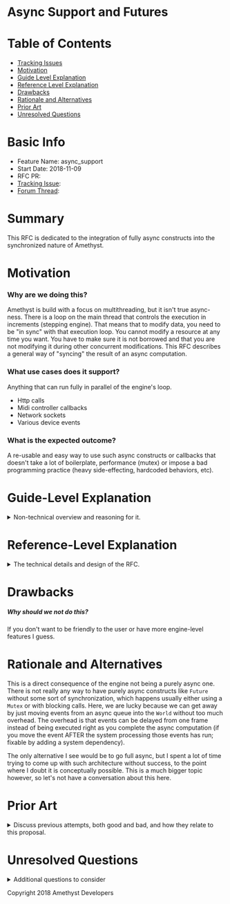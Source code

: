 # Async Support and Futures

# Table of Contents

- [Tracking Issues](#tracking-issue)
- [Motivation]
- [Guide Level Explanation](#guide-level-explanation)
- [Reference Level Explanation](#reference-level-explanation)
- [Drawbacks]
- [Rationale and Alternatives](#rationale-and-alternatives)
- [Prior Art](#prior-art)
- [Unresolved Questions](#unresolved-questions)

# Basic Info
[basic]: #basic-info

- Feature Name: async_support
- Start Date: 2018-11-09
- RFC PR: 
- [Tracking Issue](#tracking-issue): 
- [Forum Thread](#forum-discussion): 


# Summary
[summary]: #summary

This RFC is dedicated to the integration of fully async constructs into the synchronized nature of Amethyst.

# Motivation
[motivation]: #motivation
### Why are we doing this?
Amethyst is build with a focus on multithreading, but it isn't true async-ness. There is a loop on the main thread that controls the execution in increments (stepping engine). That means that to modify data, you need to be "in sync" with that execution loop. You cannot modify a resource at any time you want. You have to make sure it is not borrowed and that you are not modifying it during other concurrent modifications. This RFC describes a general way of "syncing" the result of an async computation.
### What use cases does it support?
Anything that can run fully in parallel of the engine's loop.
* Http calls
* Midi controller callbacks
* Network sockets
* Various device events
### What is the expected outcome?
A re-usable and easy way to use such async constructs or callbacks that doesn't take a lot of boilerplate, performance (mutex) or impose a bad programming practice (heavy side-effecting, hardcoded behaviors, etc).

# Guide-Level Explanation
[guide-level-explanation]: #guide-level-explanation
<details>

<summary>Non-technical overview and reasoning for it.</summary>
This change allows to do some action at the end of some async computation. For example, if you are doing a http/POST call using the hyper library, you can get a `Future` back. Shove that future into tokio's reactor, and you got a non-blocking call. Now, however, what if you want to do something once the `Future` completes (or fails)? You can't just write to a resource (which includes entities and storages), because it might be being written at by some `System`.

We need a way to get that result (or side-effects, also called actions) to modify the resources.

There is multiple ways we can achieve this, but I will only be covering the two main methods here.
Both methods rely on the same mechanism: A shared multi-writer queue.

### Option A: Hardcoded side-effecting

When writing to the queue, you would provide functions that take a mutable instance of `World` as parameter and modify the resources inside. Those functions would then be executed by Amethyst's `Application` update loop, modifying the resources on the main thread.

This is effectively a coroutine construct.

#### Advantages
* Simple to code complex or multiple effects in a simple call (create 10 entities, delete 5 others and write to some resource)

#### Caveats
* The type of programming used here is called "callback driven". It is somewhat the opposite of data-driven, as all the behavior is made of hardcoded behaviour and cannot be outsourced to files.

### Option B: Events only

When writing to the queue, you only push Events (usually user-defined). Those events, of course, can have data. In the case of a http/POST, it could be the return code of the call (i.e OK/200). It could also be the data returned by the server, or even the whole answer `Body` from hyper. The only limitation is that the data has to be Send+Sync+'static (Event constraint of shrev).

#### Advantages
* Event-driven. While it is not data-driven yet, event-driven programming is generally considered better practice than callback-driven, as events are stored as data inside of the EventChannel resources.
* The event emission part is re-usable. It can be re-used from inside of the engine for other purposes, even if those are not async. For example: A "quit game" event that can happen if the player clicks the "quit" button, or if the server connection is dropped.
* Data and handling are separated. The event can be handled in a `System` or in a `State`, and the execution is not locked to a single location (multiple readers).

#### Caveats
* Specialized events. Instead of just having general and re-usable events, the user will also need to make very specialized events which will somewhat pollute the global scope of StateEvent (the enum will become large, adding one event and one handler for each type of async computation)

</details>

# Reference-Level Explanation
[reference-level-explanation]: #reference-level-explanation
<details>
<summary>The technical details and design of the RFC.</summary>

The amount of code required for the actual feature described by this rfc is minimal. The importance lies in how that affects end-user code, as well as the internal features that will be based on this.

## Queue types

Currently, I consider using crossbeam lock-free queues. Not having done enough research on them, I will just be naming the type in question `Queue<T>`.

### Option A: Hardcoded side-effecting

The type of the queue resource looks like the following:
```rs
Arc<Queue<Fn(&mut World) -> ()>>
```

As mentionned in the previous section, the side effects would happen on the main thread in `Application`.

### Option B: Events only

#### Alternative
As an alternative to the solution proposed in the Guide-level section, I want to mention it might be possible to have the handling system be generic over EventReader:
```rs
Arc<Queue<Box<E: Event>>>
```

This last alternative allows having a single system moving the events from the queue to the appropriate EventChannel instead of multiple systems.
However, it involves modifying EventReader to be able to write to the correct EventChannel. It also heavily limits the amount of parallelism, as you need Write access to ALL event channels at once.

This isn't really viable, so I will be skipping this alternative. I mentionned it in case someone gets the same idea.

#### Main Implementation
```rs
type AsyncQueue<E: Event> = Arc<Queue<E>>
```

The bad news is that you would have one queue per event type, which is mildly annoying.
The good news is that this is heavily parallel.

You would have one handling System for each event type. This is both massively parallel, but also super annoying from the user point of view, because you end up adding 1 to 20 variants of the same System depending on the game complexity.

The handler System type would be:
```rs
struct AsyncQueueProcessor<E: Event>

SystemData = (
	Write<'a, EventChannel<E>>,
    Read<'a, AsyncQueue<E>>, // Will need more research to understand how this one works with crossbeam.
)

run()
	move events from async queue to event channel without clone
```

</details>

# Drawbacks
[drawbacks]: #drawbacks

##### Why should we *not* do this?

If you don't want to be friendly to the user or have more engine-level features I guess.

# Rationale and Alternatives
[rationale-and-alternatives]: #rationale-and-alternatives

This is a direct consequence of the engine not being a purely async one. There is not really any way to have purely async constructs like `Future` without some sort of synchronization, which happens usually either using a `Mutex` or with blocking calls. Here, we are lucky because we can get away by just moving events from an async queue into the `World` without too much overhead. The overhead is that events can be delayed from one frame instead of being executed right as you complete the async computation (if you move the event AFTER the system processing those events has run; fixable by adding a system dependency).

The only alternative I see would be to go full async, but I spent a lot of time trying to come up with such architecture without success, to the point where I doubt it is conceptually possible. This is a much bigger topic however, so let's not have a conversation about this here.

# Prior Art
[prior-art]: #prior-art
<details>
<summary>Discuss previous attempts, both good and bad, and how they relate to this proposal.</summary>

Unity uses coroutines running on the main thread to achieve this. They are effectively equivalent to the Option A proposed earlier (hardcoded behavior).

I haven't done extensive research on this subject, so feel free to submit more prior-art.

</details>

# Unresolved Questions
[unresolved-questions]: #unresolved-questions
<details>
<summary>Additional questions to consider</summary>

Personally, I prefer the approach B where there is one queue and system per event type, but I would like to hear your thoughts on this. Maybe someone will see an approach that I missed (I hope!)
</details>

Copyright 2018 Amethyst Developers